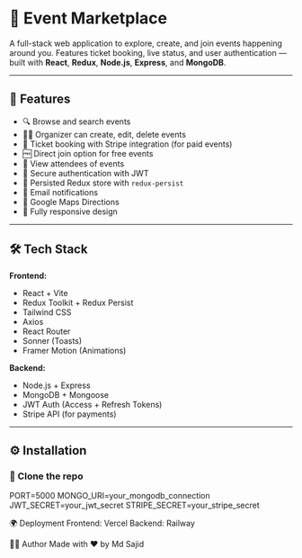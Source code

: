 # 🎉 Event Marketplace

A full-stack web application to explore, create, and join events happening around you. Features ticket booking, live status, and user authentication — built with **React**, **Redux**, **Node.js**, **Express**, and **MongoDB**.

---

## 🚀 Features

- 🔍 Browse and search events
- 🧑‍💼 Organizer can create, edit, delete events
- 🎫 Ticket booking with Stripe integration (for paid events)
- 🆓 Direct join option for free events
- 👥 View attendees of events
- 🔐 Secure authentication with JWT
- 💾 Persisted Redux store with `redux-persist`
- 📨 Email notifications 
- 📍 Google Maps Directions
- 📲 Fully responsive design

---

## 🛠️ Tech Stack

**Frontend:**
- React + Vite
- Redux Toolkit + Redux Persist
- Tailwind CSS
- Axios
- React Router
- Sonner (Toasts)
- Framer Motion (Animations)

**Backend:**
- Node.js + Express
- MongoDB + Mongoose
- JWT Auth (Access + Refresh Tokens)
- Stripe API (for payments)

---

## ⚙️ Installation

### 📁 Clone the repo



PORT=5000
MONGO_URI=your_mongodb_connection
JWT_SECRET=your_jwt_secret
STRIPE_SECRET=your_stripe_secret


🌍 Deployment
Frontend: Vercel
Backend: Railway 

👨‍💻 Author
Made with ❤️ by Md Sajid


